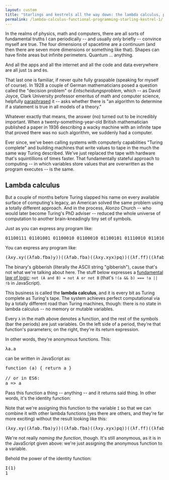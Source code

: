```yaml
---
layout: custom
title: "Starlings and kestrels all the way down: the lambda calculus, part i"
permalink: /lambda-calculus-functional-programming-starling-kestrel-1/
---
```

<script src="/scripts/lambda.js"></script>

In the realms of physics, math and computers, there are all sorts of fundamental truths I can periodically -- and usually only briefly -- convince myself are true. The four dimensions of spacetime are a continuum (and then there are seven more dimensions or something like that). Shapes can have finite areas but infinite perimeters. Quantum ... anything.

And all the apps and all the internet and all the code and data everywhere are all just `1`s and `0`s.

That last one is familiar, if never quite fully graspable (speaking for myself of course). In 1928 a couple of German mathematicians posed a question called the "decision problem" or _Entscheidungsproblem_, which -- as David Joyce, Clark University professor emeritus of math and computer science, helpfully <a href="https://www.quora.com/How-can-I-explain-Entscheidungs-problem-in-a-few-sentences-to-people-without-confusing-people" target="\_blank" rel="noopener noreferrer">paraphrased</a> it -- asks whether there is "an algorithm to determine if a statement is true in all models of a theory."

Whatever exactly that means, the answer (no) turned out to be incredibly important. When a twenty-something-year-old British mathematician published a paper in 1936 describing a wacky machine with an infinite tape that proved there was no such algorithm, we suddenly had a computer.

Ever since, we've been calling systems with computerly capabilities "Turing complete" and building machines that write values to tape in the much the same way Turing described. We've just replaced the tape with hardware that's squintillions of times faster. That fundamentally stateful approach to computing -- in which variables store values that are overwritten as the program executes -- is the same.

## Lambda calculus

But a couple of months before Turing slapped his name on every available surface of computing's legacy, an American solved the same problem using a totally different approach. And in the process, Alonzo Church -- who would later become Turing's PhD adviser -- reduced the whole universe of computation to another brain-kneadingly tiny set of symbols.

Just as you can express any program like:

<pre class="prettyprint nocode">
01100111 01101001 01100010 01100010 01100101 01110010 01101001 01110011 01101000
</pre>

You can express any program like:

<pre class="prettyprint nocode">
(λxy.xy((λfab.fba)y))((λfab.fba)((λxy.xyx)pq))((λf.ff)((λfab.fba)p)((λfab.fba)q))
</pre>

The binary's gibberish (literally the ASCII string "gibberish"), cause that's not what we're talking about here. The stuff below expresses a <a href="https://en.wikipedia.org/wiki/De_Morgan%27s_laws" target="\_blank" rel="noopener noreferrer">fundamental law of logic</a>: `not (A and B) = not A or not B` (that's `!(a && b) === !a || !b` in JavaScript).

This business is called the **lambda calculus**, and it is every bit as Turing complete as Turing's tape. The system achieves perfect computational via by a totally different road than Turing machines, though: there is no state in lambda calculus -- no memory or mutable variables.

Every `λ` in the math above denotes a function, and the rest of the symbols (bar the periods) are just variables. On the left side of a period, they're that function's parameters; on the right, they're its return expression.

In other words, they're anonymous functions. This:

<pre class="prettyprint nocode">
λa.a
</pre>

can be written in JavaScript as:

<pre class="prettyprint">
function (a) { return a }

// or in ES6:
a => a
</pre>

Pass this function a thing -- anything -- and it returns said thing. In other words, it's the identity function:

<div class="lambda-div" id="lambda-identity">
</div>

Note that we're assigning this function to the variable `I` so that we can combine it with other lambda functions (yes there are others, and they're far more exciting) without the result looking like this:

<pre class="prettyprint nocode">
(λxy.xy((λfab.fba)y))((λfab.fba)((λxy.xyx)pq))((λf.ff)((λfab.fba)p)((λfab.fba)q))
</pre>

We're not really _naming the function_, though. It's still anonymous, as it is in the JavaScript given above: we're just assigning the anonymous function to a variable.

Behold the power of the identity function:

<pre class="prettyprint">
I(1)
1
</pre>

<div class="lambda-div" id="lambda-mockingbird">
</div>
